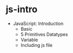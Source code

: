 # js-intro
* JavaScript: Introduction
  * Basic
  * 5 Primitives Datatypes
  * Variable
  * Including js file